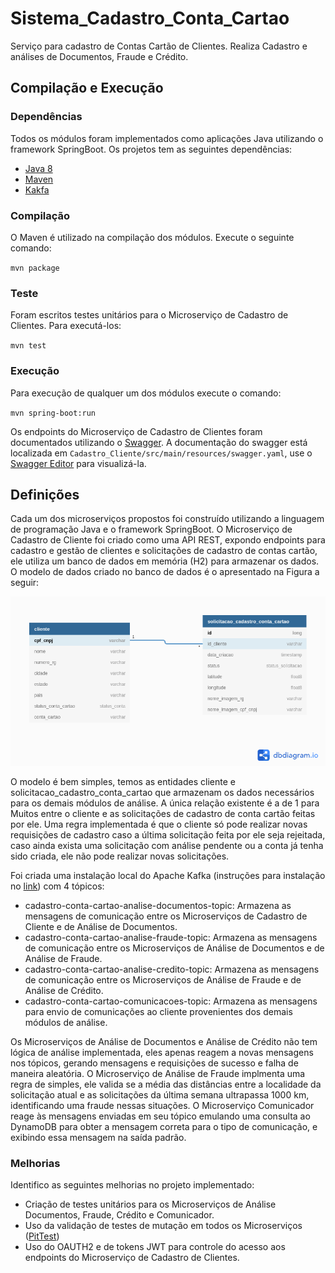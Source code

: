 # Sistema_Cadastro_Conta_Cartao
Serviço para cadastro de Contas Cartão de Clientes. Realiza Cadastro e análises de Documentos, Fraude e Crédito.

## Compilação e Execução

### Dependências

Todos os módulos foram implementados como aplicações Java utilizando o framework SpringBoot. Os projetos tem as seguintes dependências:

- [Java 8](https://www.java.com/pt_BR/download/)
- [Maven](https://maven.apache.org/)
- [Kakfa](https://kafka.apache.org/)

### Compilação

O Maven é utilizado na compilação dos módulos. Execute o seguinte comando: 

`mvn package`

### Teste 

Foram escritos testes unitários para o Microserviço de Cadastro de Clientes. Para executá-los:

`mvn test`

### Execução 

Para execução de qualquer um dos módulos execute o comando:

`mvn spring-boot:run`

Os endpoints do Microserviço de Cadastro de Clientes foram documentados utilizando o [Swagger](https://swagger.io/).
A documentação do swagger está localizada em `Cadastro_Cliente/src/main/resources/swagger.yaml`, use o [Swagger Editor](https://editor.swagger.io/) para visualizá-la. 


## Definições

Cada um dos microserviços propostos foi construído utilizando a linguagem de programação Java e o framework SpringBoot. O Microserviço de Cadastro de Cliente foi criado como uma API REST, expondo endpoints para cadastro e gestão de clientes e solicitações de cadastro de contas cartão, ele utiliza um banco de dados em memória (H2) para armazenar os dados. O modelo de dados criado no banco de dados é o apresentado na Figura a seguir:

![alt text](./img/ER_Diagram.png "ER-Diagram")

O modelo é bem simples, temos as entidades cliente e solicitacao_cadastro_conta_cartao que armazenam os dados necessários para os demais módulos de análise. A única relação existente é a de 1 para Muitos entre o cliente e as solicitações de cadastro de conta cartão feitas por ele. Uma regra implementada é que o cliente só pode realizar novas requisições de cadastro caso a última solicitação feita por ele seja rejeitada, caso ainda exista uma solicitação com análise pendente ou a conta já tenha sido criada, ele não pode realizar novas solicitações.

Foi criada uma instalação local do Apache Kafka (instruções para instalação no [link](https://tecadmin.net/install-apache-kafka-ubuntu/})) com 4 tópicos:

- cadastro-conta-cartao-analise-documentos-topic: Armazena as mensagens de comunicação entre os Microserviços de Cadastro de Cliente e de Análise de Documentos.
- cadastro-conta-cartao-analise-fraude-topic: Armazena as mensagens de comunicação entre os Microserviços de Análise de Documentos e de Análise de Fraude.
- cadastro-conta-cartao-analise-credito-topic: Armazena as mensagens de comunicação entre os Microserviços de Análise de Fraude e de Análise de Crédito.
- cadastro-conta-cartao-comunicacoes-topic: Armazena as mensagens para envio de comunicações ao cliente provenientes dos demais módulos de análise. 


Os Microserviços de Análise de Documentos e Análise de Crédito não tem lógica de análise implementada, eles apenas reagem a novas mensagens nos tópicos, gerando mensagens e requisições de sucesso e falha de maneira aleatória. O Microserviço de Análise de Fraude implmenta uma regra de simples, ele valida se a média das distâncias entre a localidade da solicitação atual e as solicitações da última semana ultrapassa 1000 km, identificando uma fraude nessas situações. O Microserviço Comunicador reage às mensagens enviadas em seu tópico emulando uma consulta ao DynamoDB para obter a mensagem correta para o tipo de comunicação, e exibindo essa mensagem na saída padrão.

### Melhorias

Identifico as seguintes melhorias no projeto implementado:

- Criação de testes unitários para os Microserviços de Análise Documentos, Fraude, Crédito e Comunicador.
- Uso da validação de testes de mutação em todos os Microserviços ([PitTest](https://pitest.org}))
- Uso do OAUTH2 e de tokens JWT para controle do acesso aos endpoints do Microserviço de Cadastro de Clientes.
